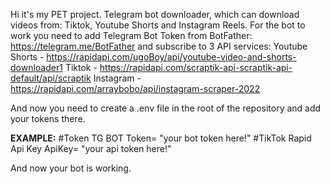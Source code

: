 Hi it's my PET project. Telegram bot downloader, which can download videos from: Tiktok, Youtube Shorts and Instagram Reels. For the bot to work you need to add Telegram Bot Token from BotFather:
https://telegram.me/BotFather
and subscribe to 3 API services:
Youtube Shorts - https://rapidapi.com/ugoBoy/api/youtube-video-and-shorts-downloader1
Tiktok - https://rapidapi.com/scraptik-api-scraptik-api-default/api/scraptik
Instagram - https://rapidapi.com/arraybobo/api/instagram-scraper-2022

And now you need to create a .env file in the root of the repository and add your tokens there.

**EXAMPLE:**
#Token TG BOT
Token= "your bot token here!"
#TikTok Rapid Api Key
ApiKey= "your api token here!"

And now your bot is working.
